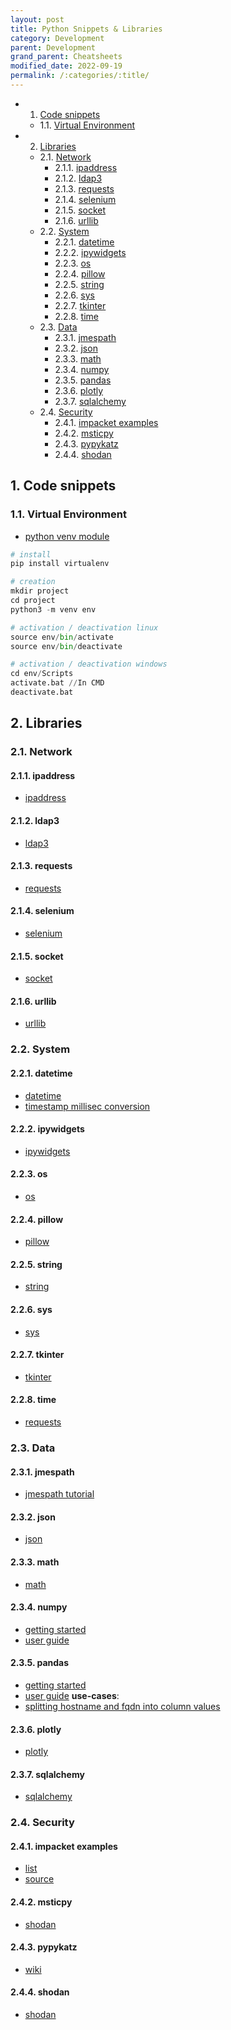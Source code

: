 ```yaml
---
layout: post
title: Python Snippets & Libraries
category: Development
parent: Development
grand_parent: Cheatsheets
modified_date: 2022-09-19
permalink: /:categories/:title/
---
```


<!-- vscode-markdown-toc -->
* 1. [Code snippets](#Codesnippets)
	* 1.1. [Virtual Environment](#VirtualEnvironment)
* 2. [Libraries](#Libraries)
	* 2.1. [Network](#Network)
		* 2.1.1. [ipaddress](#ipaddress)
		* 2.1.2. [ldap3](#ldap3)
		* 2.1.3. [requests](#requests)
		* 2.1.4. [selenium](#selenium)
		* 2.1.5. [socket](#socket)
		* 2.1.6. [urllib](#urllib)
	* 2.2. [System](#System)
		* 2.2.1. [datetime](#datetime)
		* 2.2.2. [ipywidgets](#ipywidgets)
		* 2.2.3. [os](#os)
		* 2.2.4. [pillow](#pillow)
		* 2.2.5. [string](#string)
		* 2.2.6. [sys](#sys)
		* 2.2.7. [tkinter](#tkinter)
		* 2.2.8. [time](#time)
	* 2.3. [Data](#Data)
		* 2.3.1. [jmespath](#jmespath)
		* 2.3.2. [json](#json)
		* 2.3.3. [math](#math)
		* 2.3.4. [numpy](#numpy)
		* 2.3.5. [pandas](#pandas)
		* 2.3.6. [plotly](#plotly)
		* 2.3.7. [sqlalchemy](#sqlalchemy)
	* 2.4. [Security](#Security)
		* 2.4.1. [impacket examples](#impacketexamples)
		* 2.4.2. [msticpy](#msticpy)
		* 2.4.3. [pypykatz](#pypykatz)
		* 2.4.4. [shodan](#shodan)

<!-- vscode-markdown-toc-config
	numbering=true
	autoSave=true
	/vscode-markdown-toc-config -->
<!-- /vscode-markdown-toc -->

##  1. <a name='Codesnippets'></a>Code snippets

###  1.1. <a name='VirtualEnvironment'></a>Virtual Environment

- [python venv module](https://packaging.python.org/en/latest/guides/installing-using-pip-and-virtual-environments/)

```python
# install 
pip install virtualenv

# creation
mkdir project
cd project
python3 -m venv env

# activation / deactivation linux
source env/bin/activate
source env/bin/deactivate

# activation / deactivation windows
cd env/Scripts
activate.bat //In CMD
deactivate.bat
```
##  2. <a name='Libraries'></a>Libraries

###  2.1. <a name='Network'></a>Network

####  2.1.1. <a name='ipaddress'></a>ipaddress
- [ipaddress](https://docs.python.org/3/library/ipaddress.html)
####  2.1.2. <a name='ldap3'></a>ldap3
- [ldap3](https://ldap3.readthedocs.io)
####  2.1.3. <a name='requests'></a>requests
- [requests](https://requests.readthedocs.io)
####  2.1.4. <a name='selenium'></a>selenium
- [selenium](https://selenium-python.readthedocs.io/)
####  2.1.5. <a name='socket'></a>socket
- [socket](https://docs.python.org/3/library/socket.html)
####  2.1.6. <a name='urllib'></a>urllib
- [urllib](https://docs.python.org/3/library/urllib.html)

###  2.2. <a name='System'></a>System

####  2.2.1. <a name='datetime'></a>datetime
- [datetime](https://docs.python.org/3/library/datetime.html)
- [timestamp millisec conversion](https://stackoverflow.com/questions/59612665/convert-epoch-time-to-standard-datetime-from-json-python)
####  2.2.2. <a name='ipywidgets'></a>ipywidgets
- [ipywidgets](https://ipywidgets.readthedocs.io)
####  2.2.3. <a name='os'></a>os
- [os](https://docs.python.org/3/library/os.html)
####  2.2.4. <a name='pillow'></a>pillow
- [pillow](https://pillow.readthedocs.io/en/stable/)
####  2.2.5. <a name='string'></a>string
- [string](https://docs.python.org/3/library/string.html)
####  2.2.6. <a name='sys'></a>sys
- [sys](https://docs.python.org/3/library/sys.html)
####  2.2.7. <a name='tkinter'></a>tkinter
- [tkinter](https://docs.python.org/3/library/tkinter.html)
####  2.2.8. <a name='time'></a>time
- [requests](https://docs.python.org/3/library/time.html)

###  2.3. <a name='Data'></a>Data

####  2.3.1. <a name='jmespath'></a>jmespath
- [jmespath tutorial](https://jmespath.org/tutorial.html)
####  2.3.2. <a name='json'></a>json
- [json](https://docs.python.org/3/library/json.html)
####  2.3.3. <a name='math'></a>math
- [math](https://docs.python.org/3/library/math.html)
####  2.3.4. <a name='numpy'></a>numpy
- [getting started](https://numpy.org/doc/stable/user/absolute_beginners.html)
- [user guide](https://numpy.org/doc/stable/user/index.html#user)
####  2.3.5. <a name='pandas'></a>pandas
- [getting started](https://pandas.pydata.org/docs/getting_started/index.html#getting-started)
- [user guide](https://pandas.pydata.org/docs/user_guide/index.html)
**use-cases**:
- [splitting hostname and fqdn into column values](https://stackoverflow.com/questions/14745022/how-to-split-a-dataframe-string-column-into-two-columns)
####  2.3.6. <a name='plotly'></a>plotly
- [plotly](https://plotly.com/python/)
####  2.3.7. <a name='sqlalchemy'></a>sqlalchemy
- [sqlalchemy](https://sqlalchemy.readthedocs.io)

###  2.4. <a name='Security'></a>Security

####  2.4.1. <a name='impacketexamples'></a>impacket examples
- [list](https://www.secureauth.com/labs/open-source-tools/impacket/)
- [source](https://github.com/SecureAuthCorp/impacket/tree/master/examples)
####  2.4.2. <a name='msticpy'></a>msticpy
- [shodan](https://msticpy.readthedocs.io)
####  2.4.3. <a name='pypykatz'></a>pypykatz
- [wiki](https://github.com/skelsec/pypykatz/wiki)
####  2.4.4. <a name='shodan'></a>shodan
- [shodan](https://shodan.readthedocs.io)

